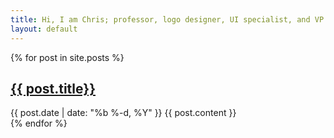 ```yaml
---
title: Hi, I am Chris; professor, logo designer, UI specialist, and VP design & dev at Sprout Studio.
layout: default
---
```


<blog>
{% for post in site.posts %}
	<article>
		<h2><a href="{{ post.url }}">{{ post.title}}</a></h2>
		<date>{{ post.date | date: "%b %-d, %Y" }}</date>
		<content>{{ post.content }}</content>
	</article>
{% endfor %}
</blog>
